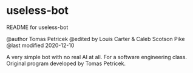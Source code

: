 # useless-bot

README for useless-bot

@author Tomas Petricek
@edited by Louis Carter & Caleb Scotson Pike
@last modified 2020-12-10

A very simple bot with no real AI at all. For a software engineering class.
Original program developed by Tomas Petricek.


